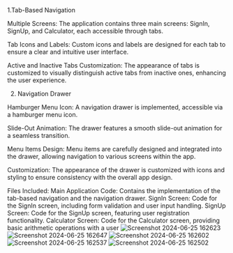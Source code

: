 1.Tab-Based Navigation

Multiple Screens: The application contains three main screens: SignIn, SignUp, and Calculator, each accessible through tabs.

Tab Icons and Labels: Custom icons and labels are designed for each tab to ensure a clear and intuitive user interface.

Active and Inactive Tabs Customization: The appearance of tabs is customized to visually distinguish active tabs from inactive ones, enhancing the user experience.

2. Navigation Drawer
   
Hamburger Menu Icon: A navigation drawer is implemented, accessible via a hamburger menu icon.

Slide-Out Animation: The drawer features a smooth slide-out animation for a seamless transition.

Menu Items Design: Menu items are carefully designed and integrated into the drawer, allowing navigation to various screens within the app.

Customization: The appearance of the drawer is customized with icons and styling to ensure consistency with the overall app design.

Files Included:
Main Application Code: Contains the implementation of the tab-based navigation and the navigation drawer.
SignIn Screen: Code for the SignIn screen, including form validation and user input handling.
SignUp Screen: Code for the SignUp screen, featuring user registration functionality.
Calculator Screen: Code for the Calculator screen, providing basic arithmetic operations with a user
![Screenshot 2024-06-25 162623](https://github.com/Charity-Mahoro/Assignment-2/assets/173148554/709b4a40-55c3-4b39-81d9-7a32b11be38e)
![Screenshot 2024-06-25 162647](https://github.com/Charity-Mahoro/Assignment-2/assets/173148554/f17eeeaa-4304-4079-bf5a-465e94a56fe3)
![Screenshot 2024-06-25 162602](https://github.com/Charity-Mahoro/Assignment-2/assets/173148554/b7cac154-9788-425f-a3f8-593874d6d1f5)
![Screenshot 2024-06-25 162537](https://github.com/Charity-Mahoro/Assignment-2/assets/173148554/4be09a9d-e123-4417-b5b6-18926e20e0a7)
![Screenshot 2024-06-25 162502](https://github.com/Charity-Mahoro/Assignment-2/assets/173148554/ac86e9a4-e0d5-4e0a-8d62-7b93644706b0)










